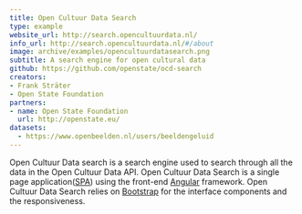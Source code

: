 ```yaml
---
title: Open Cultuur Data Search
type: example
website_url: http://search.opencultuurdata.nl/
info_url: http://search.opencultuurdata.nl/#/about
image: archive/examples/opencultuurdatasearch.png
subtitle: A search engine for open cultural data
github: https://github.com/openstate/ocd-search
creators:
- Frank Sträter
- Open State Foundation
partners:
- name: Open State Foundation
  url: http://openstate.eu/
datasets:
  - https://www.openbeelden.nl/users/beeldengeluid
---
```


Open Cultuur Data search is a search engine used to search through all the data in the Open Cultuur Data API. Open Cultuur Data Search is a single page application([SPA](http://en.wikipedia.org/wiki/Single-page_application)) using the front-end [Angular](https://angularjs.org/) framework. Open Cultuur Data Search relies on [Bootstrap](http://getbootstrap.com/) for the interface components and the responsiveness.
